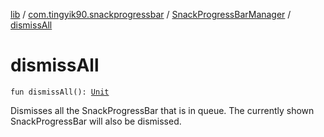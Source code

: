 [lib](../../index.md) / [com.tingyik90.snackprogressbar](../index.md) / [SnackProgressBarManager](index.md) / [dismissAll](.)

# dismissAll

`fun dismissAll(): `[`Unit`](https://kotlinlang.org/api/latest/jvm/stdlib/kotlin/-unit/index.html)

Dismisses all the SnackProgressBar that is in queue.
The currently shown SnackProgressBar will also be dismissed.

